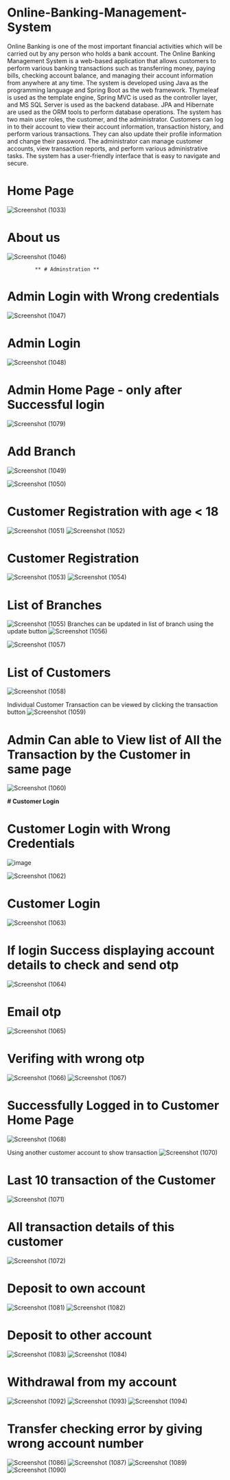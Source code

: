 # Online-Banking-Management-System

Online Banking is one of the most important financial activities which will be carried out by any person who holds a bank account. The Online Banking Management System is a web-based application that allows customers to perform various banking transactions such as transferring money, paying bills, checking account balance, and managing their account information from anywhere at any time. The system is developed using Java as the programming language and Spring Boot as the web framework. Thymeleaf is used as the template engine, Spring MVC is used as the controller layer, and MS SQL Server is used as the backend database. JPA and Hibernate are used as the ORM tools to perform database operations. 
The system has two main user roles, the customer, and the administrator. Customers can log in to their account to view their account information, transaction history, and perform various transactions. They can also update their profile information and change their password. The administrator can manage customer accounts, view transaction reports, and perform various administrative tasks. The system has a user-friendly interface that is easy to navigate and secure.

                      

        
# Home Page 
![Screenshot (1033)](https://github.com/priyaskr13/Online-Banking-Management-System/assets/111446466/857271a5-c23a-4e03-bf97-0b341efb6df6)

# About us
![Screenshot (1046)](https://github.com/priyaskr13/Online-Banking-Management-System/assets/111446466/5eba88d3-1fb5-4454-bb33-99b666d28e57)

             ** # Adminstration **
# Admin Login with Wrong credentials
![Screenshot (1047)](https://github.com/priyaskr13/Online-Banking-Management-System/assets/111446466/6f6b5eab-1cdb-473a-b4ba-6e83cf55fcb5)

# Admin Login 
![Screenshot (1048)](https://github.com/priyaskr13/Online-Banking-Management-System/assets/111446466/9842b952-3647-4efb-88b1-8c6d61a889fb)

# Admin Home Page - only after Successful login
![Screenshot (1079)](https://github.com/priyaskr13/Online-Banking-Management-System/assets/111446466/dc8ce310-8151-42f8-b676-3926ff2b8d62)

# Add Branch
![Screenshot (1049)](https://github.com/priyaskr13/Online-Banking-Management-System/assets/111446466/689765c8-aa82-4bbf-ac6e-0633b87ca02e)

![Screenshot (1050)](https://github.com/priyaskr13/Online-Banking-Management-System/assets/111446466/7759ea05-010a-43b1-b741-aaee68fd31b4)

# Customer Registration with age < 18
![Screenshot (1051)](https://github.com/priyaskr13/Online-Banking-Management-System/assets/111446466/25ea7ef0-c70c-466e-872f-88daaa83b552)
![Screenshot (1052)](https://github.com/priyaskr13/Online-Banking-Management-System/assets/111446466/5cac74b5-7ee1-44e9-8a0c-d448fb21236c)

# Customer Registration 
![Screenshot (1053)](https://github.com/priyaskr13/Online-Banking-Management-System/assets/111446466/9e50dd52-15a8-4366-9441-3e77fc0cfc2f)
![Screenshot (1054)](https://github.com/priyaskr13/Online-Banking-Management-System/assets/111446466/93813310-54d1-4a21-8f48-b1abefc09394)

# List of Branches
![Screenshot (1055)](https://github.com/priyaskr13/Online-Banking-Management-System/assets/111446466/9f36ad61-d5c3-495d-8372-fe434525a249)
Branches can be updated in list of branch using the update button
![Screenshot (1056)](https://github.com/priyaskr13/Online-Banking-Management-System/assets/111446466/8a0d8d83-1451-4999-a9f3-fc5115f65365)

![Screenshot (1057)](https://github.com/priyaskr13/Online-Banking-Management-System/assets/111446466/2282d75f-4d79-4b7c-bd45-99257e4397ad)

# List of Customers
![Screenshot (1058)](https://github.com/priyaskr13/Online-Banking-Management-System/assets/111446466/3bfbe0f7-8752-4e13-a3fa-f75668160b97)

Individual Customer Transaction can be viewed by clicking the transaction button
![Screenshot (1059)](https://github.com/priyaskr13/Online-Banking-Management-System/assets/111446466/4ee6877c-d133-4f43-b353-a113219682d3)

# Admin Can able to View list of All the Transaction by the Customer in same page
![Screenshot (1060)](https://github.com/priyaskr13/Online-Banking-Management-System/assets/111446466/4cd7467b-fba0-4141-a77d-56bd9ca6953f)


**# Customer Login**
# Customer Login with Wrong Credentials
![image](https://github.com/priyaskr13/Online-Banking-Management-System/assets/111446466/ffa48de0-cc10-4005-a2df-1454d875666e)

![Screenshot (1062)](https://github.com/priyaskr13/Online-Banking-Management-System/assets/111446466/8d239066-6f9d-46de-a829-42f6b5ee917b)

# Customer Login
![Screenshot (1063)](https://github.com/priyaskr13/Online-Banking-Management-System/assets/111446466/998cb9fe-f546-46d9-86e7-e83aa073ec7b)

# If login Success displaying account details to check and send otp
![Screenshot (1064)](https://github.com/priyaskr13/Online-Banking-Management-System/assets/111446466/45c4f7ff-d8ca-4331-bdf8-09ffedf3d047)

# Email otp
![Screenshot (1065)](https://github.com/priyaskr13/Online-Banking-Management-System/assets/111446466/2272d5f5-a101-4fc7-bf42-6245cd45b89e)

# Verifing with wrong otp
![Screenshot (1066)](https://github.com/priyaskr13/Online-Banking-Management-System/assets/111446466/414a53b0-57b9-4dab-93b7-c0ba1924a58d)
![Screenshot (1067)](https://github.com/priyaskr13/Online-Banking-Management-System/assets/111446466/d4db98f5-b438-482b-b928-d9f56f01b3d1)

# Successfully Logged in to Customer Home Page
![Screenshot (1068)](https://github.com/priyaskr13/Online-Banking-Management-System/assets/111446466/e7ba2da7-9b36-4a1a-a691-d3ae46e8913a)

Using another customer account to show transaction
![Screenshot (1070)](https://github.com/priyaskr13/Online-Banking-Management-System/assets/111446466/5914c916-b71a-4f85-a443-4dee4edee031)

# Last 10 transaction of the Customer
![Screenshot (1071)](https://github.com/priyaskr13/Online-Banking-Management-System/assets/111446466/8044c1a0-e963-43cb-b8f8-aa447e82fe44)

# All transaction details of this customer
![Screenshot (1072)](https://github.com/priyaskr13/Online-Banking-Management-System/assets/111446466/c403c1f5-adde-44a2-9efc-388232157582)

# Deposit to own account
![Screenshot (1081)](https://github.com/priyaskr13/Online-Banking-Management-System/assets/111446466/71ed3518-dd0d-4cc2-96fe-6bc20bbf3454)
![Screenshot (1082)](https://github.com/priyaskr13/Online-Banking-Management-System/assets/111446466/63c6fb3c-ebce-4847-bdb8-f28f92f81bce)

# Deposit to other account
![Screenshot (1083)](https://github.com/priyaskr13/Online-Banking-Management-System/assets/111446466/7465b9f1-ddce-4d8b-b664-67f17c3decfa)
![Screenshot (1084)](https://github.com/priyaskr13/Online-Banking-Management-System/assets/111446466/efd5748e-3a1b-4129-bdb3-4811802240ea)

# Withdrawal from my account
![Screenshot (1092)](https://github.com/priyaskr13/Online-Banking-Management-System/assets/111446466/61d51c10-16a8-43a3-9143-28970506068b)
![Screenshot (1093)](https://github.com/priyaskr13/Online-Banking-Management-System/assets/111446466/e3242996-05d6-48ac-999a-fde7b2e5b218)
![Screenshot (1094)](https://github.com/priyaskr13/Online-Banking-Management-System/assets/111446466/25361153-8a84-41c6-99b9-5d100bbbc6e7)

# Transfer checking error by giving wrong account number
![Screenshot (1086)](https://github.com/priyaskr13/Online-Banking-Management-System/assets/111446466/54b72c3f-51be-4fc3-bebf-a7ee09cdac6c)
![Screenshot (1087)](https://github.com/priyaskr13/Online-Banking-Management-System/assets/111446466/0200147b-4a5d-4ea9-a2ec-2274b1c3dcdc)
![Screenshot (1089)](https://github.com/priyaskr13/Online-Banking-Management-System/assets/111446466/27a581c6-ba72-4bc3-be63-c02d0495dda4)
![Screenshot (1090)](https://github.com/priyaskr13/Online-Banking-Management-System/assets/111446466/7142e889-5280-4a94-9998-4e8c9cace63f)







